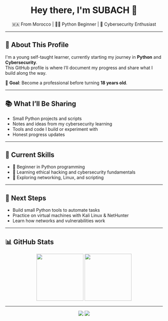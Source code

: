 <h1 align="center">Hey there, I'm SUBACH 👋</h1>

<p align="center">
  🇲🇦 From Morocco | 👨‍💻 Python Beginner | 🔐 Cybersecurity Enthusiast
</p>

---

## 🚀 About This Profile

I'm a young self-taught learner, currently starting my journey in **Python** and **Cybersecurity**.  
This GitHub profile is where I’ll document my progress and share what I build along the way.

📌 **Goal**: Become a professional before turning **18 years old**.

---

## 📚 What I’ll Be Sharing

- Small Python projects and scripts
- Notes and ideas from my cybersecurity learning
- Tools and code I build or experiment with
- Honest progress updates

---

## 🧰 Current Skills

- 👶 Beginner in Python programming
- 🔐 Learning ethical hacking and cybersecurity fundamentals
- 🧠 Exploring networking, Linux, and scripting

---

## 🎯 Next Steps

- Build small Python tools to automate tasks
- Practice on virtual machines with Kali Linux & NetHunter
- Learn how networks and vulnerabilities work

---

## 📊 GitHub Stats

<p align="center">
  <img src="https://github-readme-stats.vercel.app/api?username=AYOUB-CODING1&show_icons=true&theme=dark" height="150"/>
  <img src="https://github-readme-stats.vercel.app/api/top-langs/?username=AYOUB-CODING1&layout=compact&theme=dark" height="150"/>
</p>

---

<p align="center">
  <a href="https://github.com/AYOUB-CODING1"><img src="https://img.shields.io/static/v1?style=for-the-badge&label=CREATED%20BY&message=AYOUB&color=blue"></a>
  <a href="https://github.com/AYOUB-CODING1/AYOUB-CODING1/blob/main/LICENSE"><img src="https://img.shields.io/static/v1?style=for-the-badge&label=LICENSE&message=MIT&color=green"></a>
</p>
